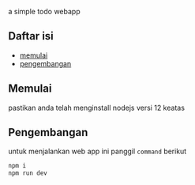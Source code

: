 a simple todo webapp

## Daftar isi

- [memulai](#memulai)
- [pengembangan](#pengembangan)

## Memulai

pastikan anda telah menginstall nodejs versi 12 keatas

## Pengembangan

untuk menjalankan web app ini panggil `command` berikut

```bash
npm i
npm run dev
```

